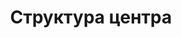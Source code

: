 ---
layout: structureRPC
permalink: /structure/
title: Структура центра
tags: ["перинатальный центр, роддом, им. Гуткина К.А., больница"]
---